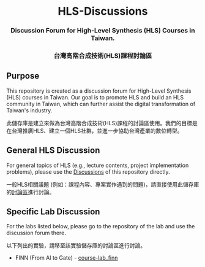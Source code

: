 <h1 align="center">HLS-Discussions</h1>

<h3 align="center">Discussion Forum for High-Level Synthesis (HLS) Courses in Taiwan.</h3>

<h3 align="center">台灣高階合成技術(HLS)課程討論區</h3>

## Purpose

This repository is created as a discussion forum for High-Level Synthesis (HLS) courses in Taiwan. Our goal is to promote HLS and build an HLS community in Taiwan, which can further assist the digital transformation of Taiwan's industry.

此儲存庫是建立來做為台灣高階合成技術(HLS)課程的討論區使用。我們的目標是在台灣推廣HLS、建立一個HLS社群，並進一步協助台灣產業的數位轉型。



## General HLS Discussion

For general topics of HLS (e.g., lecture contents, project implementation problems), please use the [Discussions](https://github.com/bol-edu/HLS-Discussions/discussions) of this repository directly.

一般HLS相關議題 (例如：課程內容、專案實作遇到的問題)，請直接使用此儲存庫的[討論區](https://github.com/bol-edu/HLS-Discussions/discussions)進行討論。



## Specific Lab Discussion

For the labs listed below, please go to the repository of the lab and use the discussion forum there.

以下列出的實驗，請移至該實驗儲存庫的討論區進行討論。

* FINN (From AI to Gate) - [course-lab_finn](https://github.com/bol-edu/course-lab_finn/discussions)

